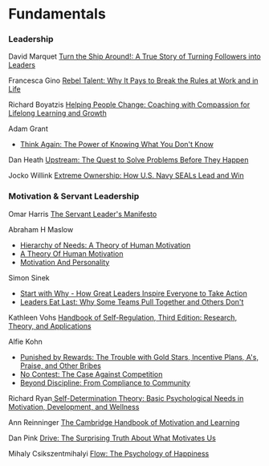 # Fundamentals

### Leadership

David Marquet [Turn the Ship Around!: A True Story of Turning Followers into Leaders ](https://www.amazon.com/Turn-Ship-Around-Turning-Followers/dp/1591846404/)

Francesca Gino [Rebel Talent: Why It Pays to Break the Rules at Work and in Life](https://www.amazon.com/Rebel-Talent-Pays-Break-Rules/dp/0062694634/)

Richard Boyatzis [Helping People Change: Coaching with Compassion for Lifelong Learning and Growth](https://www.amazon.com/Helping-People-Change-Coaching-Compassion/dp/1633696561/)

Adam Grant&#x20;

* [Think Again: The Power of Knowing What You Don't Know](https://www.amazon.com/Think-Again-Power-Knowing-What/dp/1984878107/)

Dan Heath [Upstream: The Quest to Solve Problems Before They Happen](https://www.amazon.com/Upstream-Quest-Problems-Before-Happen/dp/1982134720/)

Jocko Willink [Extreme Ownership: How U.S. Navy SEALs Lead and Win](https://www.amazon.com/Extreme-Ownership-U-S-Navy-SEALs/dp/1250183863/)

### Motivation & Servant Leadership

Omar Harris [The Servant Leader's Manifesto](https://www.amazon.com/Servant-Leaders-Manifesto-Omar-Harris/dp/173488150X/)

Abraham H Maslow&#x20;

* [Hierarchy of Needs: A Theory of Human Motivation](https://www.amazon.com/Hierarchy-Needs-Theory-Human-Motivation-ebook/dp/B004JKMUKU/)
* [A Theory Of Human Motivation](https://www.amazon.com/gp/product/B00H3RPBDY)
* [Motivation And Personality](https://www.amazon.com/Motivation-Personality-H-Maslow-ebook/dp/B07VWP9X6J/)

Simon Sinek

* [Start with Why - How Great Leaders Inspire Everyone to Take Action](https://www.amazon.com/Start-Why-Leaders-Inspire-Everyone/dp/1591846447/)
* [Leaders Eat Last: Why Some Teams Pull Together and Others Don't](https://www.amazon.com/Leaders-Eat-Last-Together-Others/dp/1591848016/)

Kathleen Vohs [Handbook of Self-Regulation, Third Edition: Research, Theory, and Applications](https://www.amazon.com/Handbook-Self-Regulation-Third-Research-Applications-ebook/dp/B01F9KHK3A/)

Alfie Kohn

* [Punished by Rewards: The Trouble with Gold Stars, Incentive Plans, A's, Praise, and Other Bribes](https://www.amazon.com/Punished-Rewards-Trouble-Incentive-Praise/dp/0618001816/)
* [No Contest: The Case Against Competition](https://www.amazon.com/No-Contest-Case-Against-Competition-ebook/dp/B00GQDOD7Q/)
* [Beyond Discipline: From Compliance to Community](https://www.amazon.com/Beyond-Discipline-Compliance-Community-Anniversary-ebook/dp/B00GYE40Z2/)

Richard Ryan[ Self-Determination Theory: Basic Psychological Needs in Motivation, Development, and Wellness](https://www.amazon.com/Self-Determination-Theory-Psychological-Motivation-Development-ebook/)

Ann Reinninger [The Cambridge Handbook of Motivation and Learning](https://www.amazon.com/Cambridge-Handbook-Motivation-Handbooks-Psychology-ebook/dp/B07N461BKN/)

Dan Pink [Drive: The Surprising Truth About What Motivates Us](https://www.amazon.com/Drive-Surprising-Truth-About-Motivates-ebook/dp/B0033TI4BW/)

Mihaly Csikszentmihalyi [Flow: The Psychology of Happiness](https://www.amazon.com/Flow-Psychology-Happiness-Mihaly-Csikszentmihalyi-ebook/dp/B00GO8HZIW/)
